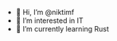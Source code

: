 - 👋 Hi, I’m @niktimf
- 👀 I’m interested in IT 
- 🌱 I’m currently learning Rust

<!---
niktimf/niktimf is a ✨ special ✨ repository because its `README.md` (this file) appears on your GitHub profile.
You can click the Preview link to take a look at your changes.
--->
